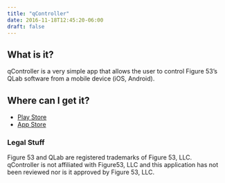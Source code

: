 ```yaml
---
title: "qController"
date: 2016-11-18T12:45:20-06:00
draft: false
---
```


## What is it?
qController is a very simple app that allows the user to control Figure 53’s QLab software from a mobile device (iOS, Android).

## Where can I get it?
* [Play Store](https://play.google.com/store/apps/details?id=com.jwetzell.qlabcontroller)
* [App Store](https://itunes.apple.com/us/app/qcontrol/id1350276173?mt=8)

###  Legal Stuff
Figure 53 and QLab are registered trademarks of Figure 53, LLC. qController is not affiliated with Figure53, LLC and this application has not been reviewed nor is it approved by Figure 53, LLC.